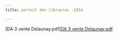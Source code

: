```yaml
---
title: portail des libraires -1834

---
```

\[DA 3 vente Delaunay.pdf\][DA 3 vente Delaunay.pdf](file:///C:/Users/domar/Documents/DA%203%20vente%20Delaunay.pdf)
